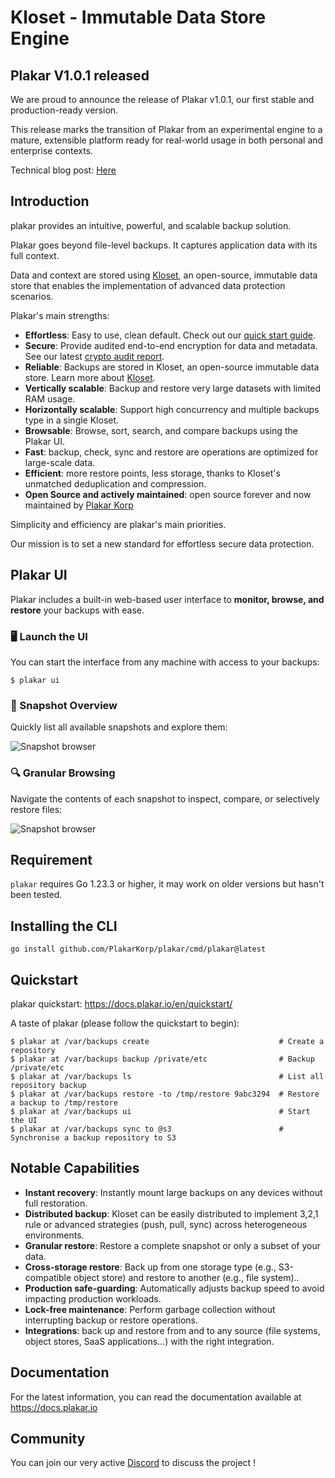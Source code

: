 # Kloset - Immutable Data Store Engine

## Plakar V1.0.1 released

We are proud to announce the release of Plakar v1.0.1, our first stable and production-ready version.

This release marks the transition of Plakar from an experimental engine to a mature, extensible platform ready for real-world usage in both personal and enterprise contexts.

Technical blog post: [Here](https://www.plakar.io/posts/2025-05-01/introducing-plakar-v1.0-to-redefine-open-source-data-protection-with-3m-funding/)

## Introduction

plakar provides an intuitive, powerful, and scalable backup solution.

Plakar goes beyond file-level backups. It captures application data with its full context.

Data and context are stored using [Kloset](https://www.plakar.io/posts/2025-04-29/kloset-the-immutable-data-store/), an open-source, immutable data store that enables the implementation of advanced data protection scenarios.

Plakar's main strengths:
- **Effortless**: Easy to use, clean default. Check out our [quick start guide](https://docs.plakar.io/en/quickstart/).
- **Secure**: Provide audited end-to-end encryption for data and metadata. See our latest [crypto audit report](https://www.plakar.io/docs/audits/).
- **Reliable**: Backups are stored in Kloset, an open-source immutable data store. Learn more about [Kloset](https://www.plakar.io/posts/2025-04-29/kloset-the-immutable-data-store/).
- **Vertically scalable**: Backup and restore very large datasets with limited RAM usage.
- **Horizontally scalable**: Support high concurrency and multiple backups type in a single Kloset.
- **Browsable**: Browse, sort, search, and compare backups using the Plakar UI.
- **Fast**: backup, check, sync and restore are  operations are optimized for large-scale data.
- **Efficient**: more restore points, less storage, thanks to Kloset's unmatched deduplication and compression.
- **Open Source and actively maintained**: open source forever and now maintained by [Plakar Korp](https://www.plakar.io)

Simplicity and efficiency are plakar's main priorities.

Our mission is to set a new standard for effortless secure data protection. 

## Plakar UI

Plakar includes a built-in web-based user interface to **monitor, browse, and restore** your backups with ease.

### 🖥️ Launch the UI

You can start the interface from any machine with access to your backups:

```
$ plakar ui
```

### 📂 Snapshot Overview

Quickly list all available snapshots and explore them:

![Snapshot browser](https://www.plakar.io/readme/snapshot-list.png)

### 🔍 Granular Browsing

Navigate the contents of each snapshot to inspect, compare, or selectively restore files:

![Snapshot browser](https://www.plakar.io/readme/snapshot-browser.png)


## Requirement

`plakar` requires Go 1.23.3 or higher,
it may work on older versions but hasn't been tested.


## Installing the CLI

```
go install github.com/PlakarKorp/plakar/cmd/plakar@latest
```

## Quickstart

plakar quickstart: https://docs.plakar.io/en/quickstart/

A taste of plakar (please follow the quickstart to begin):
```
$ plakar at /var/backups create                             # Create a repository
$ plakar at /var/backups backup /private/etc                # Backup /private/etc
$ plakar at /var/backups ls                                 # List all repository backup
$ plakar at /var/backups restore -to /tmp/restore 9abc3294  # Restore a backup to /tmp/restore
$ plakar at /var/backups ui                                 # Start the UI
$ plakar at /var/backups sync to @s3                        # Synchronise a backup repository to S3

```

## Notable Capabilities

- **Instant recovery**: Instantly mount large backups on any devices without full restoration.
- **Distributed backup**: Kloset can be easily distributed to implement 3,2,1 rule or advanced strategies (push, pull, sync) across heterogeneous environments.
- **Granular restore**: Restore a complete snapshot or only a subset of your data.
- **Cross-storage restore**: Back up from one storage type (e.g., S3-compatible object store) and restore to another (e.g., file system)..
- **Production safe-guarding**: Automatically adjusts backup speed to avoid impacting production workloads.
- **Lock-free maintenance**: Perform garbage collection without interrupting backup or restore operations.
- **Integrations**: back up and restore from and to any source (file systems, object stores, SaaS applications...) with the right integration.


## Documentation

For the latest information,
you can read the documentation available at https://docs.plakar.io

## Community

You can join our very active [Discord](https://discord.com/invite/uqdP9Wfzx3) to discuss the project !
